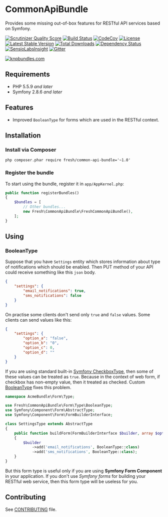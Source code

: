 # CommonApiBundle

Provides some missing out-of-box features for RESTful API services based on Symfony.

[![Scrutinizer Quality Score](https://img.shields.io/scrutinizer/g/fre5h/CommonApiBundle.svg?style=flat-square)](https://scrutinizer-ci.com/g/fre5h/CommonApiBundle/)
[![Build Status](https://img.shields.io/travis/fre5h/CommonApiBundle.svg?style=flat-square)](https://travis-ci.org/fre5h/CommonApiBundle)
[![CodeCov](https://img.shields.io/codecov/c/github/fre5h/CommonApiBundle.svg?style=flat-square)](https://codecov.io/github/fre5h/CommonApiBundle)
[![License](https://img.shields.io/packagist/l/fresh/common-api-bundle.svg?style=flat-square)](https://packagist.org/packages/fresh/common-api-bundle)
[![Latest Stable Version](https://img.shields.io/packagist/v/fresh/common-api-bundle.svg?style=flat-square)](https://packagist.org/packages/fresh/common-api-bundle)
[![Total Downloads](https://img.shields.io/packagist/dt/fresh/common-api-bundle.svg?style=flat-square)](https://packagist.org/packages/fresh/common-api-bundle)
[![Dependency Status](https://www.versioneye.com/user/projects/57c2e80e69d94900419c9ec3/badge.svg?style=flat-square)](https://www.versioneye.com/user/projects/57c2e80e69d94900419c9ec3)
[![SensioLabsInsight](https://img.shields.io/sensiolabs/i/8da90969-be40-4f0b-812c-435fbca7ce16.svg?style=flat-square)](https://insight.sensiolabs.com/projects/8da90969-be40-4f0b-812c-435fbca7ce16)
[![Gitter](https://img.shields.io/badge/gitter-join%20chat-brightgreen.svg?style=flat-square)](https://gitter.im/fre5h/CommonApiBundle)

[![knpbundles.com](http://knpbundles.com/fre5h/CommonApiBundle/badge-short)](http://knpbundles.com/fre5h/CommonApiBundle)

## Requirements

* PHP 5.5.9 *and later*
* Symfony 2.8.6 *and later*

## Features

* Improved `BooleanType` for forms which are used in the RESTful context.

## Installation

### Install via Composer

```php composer.phar require fresh/common-api-bundle='~1.0'```

### Register the bundle

To start using the bundle, register it in `app/AppKernel.php`:

```php
public function registerBundles()
{
    $bundles = [
        // Other bundles...
        new Fresh\CommonApiBundle\FreshCommonApiBundle(),
    ];
}
```

## Using

### BooleanType

Suppose that you have `Settings` entity which stores information about type of notifications which should be enabled.
Then PUT method of your API could receive something like this `json` body.

```json
{
    "settings": {
        "email_notifications": true,
        "sms_notifications": false
    }
}
```

On practise some clients don't send only `true` and `false` values. Some clients can send values like this: 

```json
{
    "settings": {
        "option_a": "false",
        "option_b": "0",
        "option_c": 0,
        "option_d": ""
    }
}
```

If you are using standard built-in [Symfony CheckboxType](http://symfony.com/doc/current/reference/forms/types/checkbox.html),
then some of these values can be treated as `true`. Because in the context of web form, if checkbox has non-empty value, then it treated as checked.
Custom [BooleanType](https://github.com/fre5h/CommonApiBundle/blob/master/Form/Type/BooleanType.php) fixes this problem.

```php
namespace AcmeBundle\Form\Type;

use Fresh\CommonApiBundle\Form\Type\BooleanType;
use Symfony\Component\Form\AbstractType;
use Symfony\Component\Form\FormBuilderInterface;

class SettingsType extends AbstractType
{
    public function buildForm(FormBuilderInterface $builder, array $options)
    {
        $builder
            ->add('email_notifications', BooleanType::class)
            ->add('sms_notifications', BooleanType::class);
    }
}

```

But this form type is useful only if you are using **Symfony Form Component** in your application.
If you don't use *Symfony forms* for building your RESTful web service, then this form type will be useless for you.

## Contributing

See [CONTRIBUTING](https://github.com/fre5h/CommonApiBundle/blob/master/.github/CONTRIBUTING.md) file.
